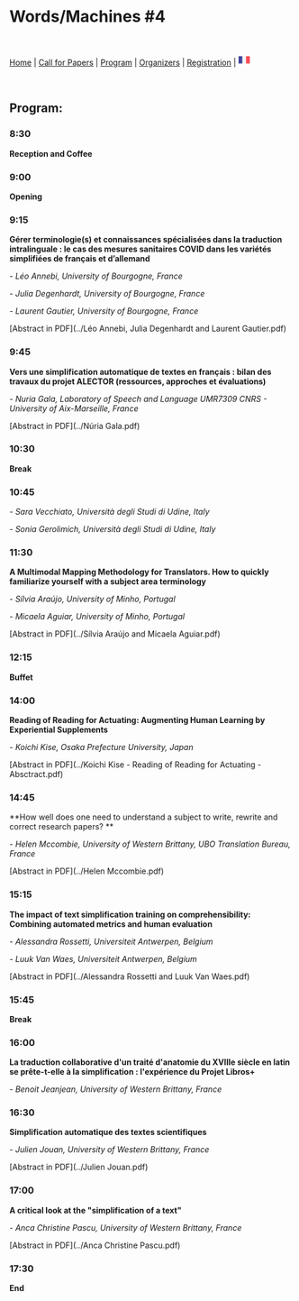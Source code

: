# Words/Machines #4

<br>

[Home](https://motsmachines.github.io/2022/en) | [Call for Papers](https://motsmachines.github.io/2022/en/cfp) | [Program](https://motsmachines.github.io/2022/en/program) | [Organizers](https://motsmachines.github.io/2022/en/orga) | [Registration](https://motsmachines.github.io/2022/en/registration) | [<img src="FR.png" width="20">](https://motsmachines.github.io/2022/fr/program)

<br>

## Program:

### 8:30

**Reception and Coffee**

### 9:00

**Opening**

### 9:15

**Gérer terminologie(s) et connaissances spécialisées dans la traduction intralinguale : le cas des mesures sanitaires COVID dans les variétés simplifiées de français et d’allemand**

*- Léo Annebi, University of Bourgogne, France*

*- Julia Degenhardt, University of Bourgogne, France*

*- Laurent Gautier, University of Bourgogne, France*

[Abstract in PDF](../Léo Annebi, Julia Degenhardt and Laurent Gautier.pdf)

### 9:45

**Vers une simplification automatique de textes en français : bilan des travaux du projet ALECTOR (ressources, approches et évaluations)**

*- Nuria Gala, Laboratory of Speech and Language UMR7309 CNRS - University of Aix-Marseille, France*

[Abstract in PDF](../Núria Gala.pdf)

### 10:30

**Break**

### 10:45

*- Sara Vecchiato, Università degli Studi di Udine, Italy*

*- Sonia Gerolimich, Università degli Studi di Udine, Italy*

### 11:30

**A Multimodal Mapping Methodology for Translators. How to quickly familiarize yourself with a subject area terminology**

*- Sílvia Araújo, University of Minho, Portugal*

*- Micaela Aguiar, University of Minho, Portugal*

[Abstract in PDF](../Sílvia Araújo and Micaela Aguiar.pdf)

### 12:15

**Buffet**

### 14:00

**Reading of Reading for Actuating: Augmenting Human Learning by Experiential Supplements**

*- Koichi Kise, Osaka Prefecture University, Japan*

[Abstract in PDF](../Koichi Kise - Reading of Reading for Actuating - Absctract.pdf)

### 14:45

**How well does one need to understand a subject to write, rewrite and correct research papers? **

*- Helen Mccombie, University of Western Brittany, UBO Translation Bureau, France*

[Abstract in PDF](../Helen Mccombie.pdf)

### 15:15

**The impact of text simplification training on comprehensibility: Combining automated metrics and human evaluation**

*- Alessandra Rossetti, Universiteit Antwerpen, Belgium*

*- Luuk Van Waes, Universiteit Antwerpen, Belgium*

[Abstract in PDF](../Alessandra Rossetti and Luuk Van Waes.pdf)

### 15:45

**Break**

### 16:00

**La traduction collaborative d'un traité d'anatomie du XVIIIe siècle en latin se prête-t-elle à la simplification : l'expérience du Projet Libros+**

*- Benoit Jeanjean, University of Western Brittany, France*

### 16:30

**Simplification automatique des textes scientifiques**

*- Julien Jouan, University of Western Brittany, France*

[Abstract in PDF](../Julien Jouan.pdf)

### 17:00

**A critical look at the "simplification of a text"**

*- Anca Christine Pascu, University of Western Brittany, France*

[Abstract in PDF](../Anca Christine Pascu.pdf)

### 17:30

**End**

